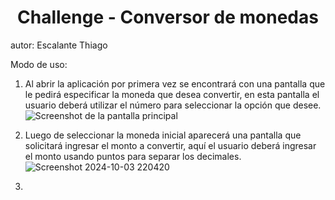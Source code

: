 <h1 align="center"> Challenge - Conversor de monedas </h1>
autor: Escalante Thiago

Modo de uso:
1. Al abrir la aplicación por primera vez se encontrará con una pantalla que le pedirá especificar la moneda que desea convertir, en esta pantalla el usuario deberá utilizar el número para seleccionar la opción que desee.
![Screenshot de la pantalla principal](https://github.com/user-attachments/assets/1cee403d-8ff9-4d6d-a12a-cbf448f58a61)

2. Luego de seleccionar la moneda inicial aparecerá una pantalla que solicitará ingresar el monto a convertir, aquí el usuario deberá ingresar el monto usando puntos para separar los decimales.
![Screenshot 2024-10-03 220420](https://github.com/user-attachments/assets/b683f61c-7962-4f55-a5e3-a0575cfd2a72)

3. 

